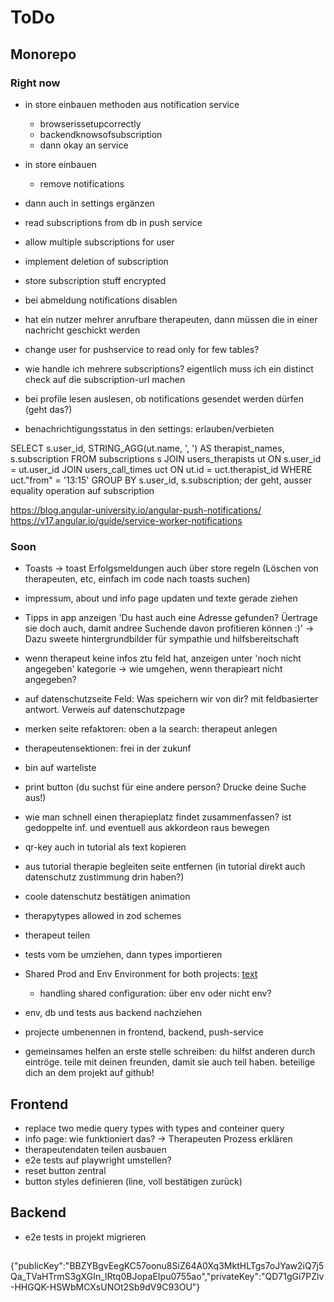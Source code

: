 # ToDo

## Monorepo

### Right now

-  in store einbauen methoden aus notification service
   -  browserissetupcorrectly
   -  backendknowsofsubscription
   -  dann okay an service
-  in store einbauen
   -  remove notifications
-  dann auch in settings ergänzen

-  read subscriptions from db in push service
-  allow multiple subscriptions for user
-  implement deletion of subscription
-  store subscription stuff encrypted
-  bei abmeldung notifications disablen
-  hat ein nutzer mehrer anrufbare therapeuten, dann müssen die in einer nachricht geschickt werden
-  change user for pushservice to read only for few tables?
-  wie handle ich mehrere subscriptions? eigentlich muss ich ein distinct check auf die subscription-url machen
-  bei profile lesen auslesen, ob notifications gesendet werden dürfen (geht das?)
-  benachrichtigungsstatus in den settings: erlauben/verbieten

SELECT
s.user_id,
STRING_AGG(ut.name, ', ') AS therapist_names,
s.subscription
FROM subscriptions s
JOIN users_therapists ut ON s.user_id = ut.user_id
JOIN users_call_times uct ON ut.id = uct.therapist_id
WHERE uct."from" = '13:15'
GROUP BY s.user_id, s.subscription;
der geht, ausser equality operation auf subscription

https://blog.angular-university.io/angular-push-notifications/
https://v17.angular.io/guide/service-worker-notifications

### Soon

-  Toasts -> toast Erfolgsmeldungen auch über store regeln (Löschen von therapeuten, etc, einfach im code nach toasts suchen)
-  impressum, about und info page updaten und texte gerade ziehen
-  Tipps in app anzeigen 'Du hast auch eine Adresse gefunden? Üertrage sie doch auch, damit andree Suchende davon profitieren können :)' -> Dazu sweete hintergrundbilder für sympathie und hilfsbereitschaft
-  wenn therapeut keine infos ztu feld hat, anzeigen unter 'noch nicht angegeben' kategorie -> wie umgehen, wenn therapieart nicht angegeben?
-  auf datenschutzseite Feld: Was speichern wir von dir? mit feldbasierter antwort. Verweis auf datenschutzpage
-  merken seite refaktoren: oben a la search: therapeut anlegen
-  therapeutensektionen: frei in der zukunf
-  bin auf warteliste
-  print button (du suchst für eine andere person? Drucke deine Suche aus!)
-  wie man schnell einen therapieplatz findet zusammenfassen? ist gedoppelte inf. und eventuell aus akkordeon raus bewegen
-  qr-key auch in tutorial als text kopieren
-  aus tutorial therapie begleiten seite entfernen (in tutorial direkt auch datenschutz zustimmung drin haben?)
-  coole datenschutz bestätigen animation
-  therapytypes allowed in zod schemes
-  therapeut teilen

-  tests vom be umziehen, dann types importieren

-  Shared Prod and Env Environment for both projects: [text](https://nx.dev/recipes/tips-n-tricks/define-environment-variables)
   -  handling shared configuration: über env oder nicht env?
-  env, db und tests aus backend nachziehen

-  projecte umbenennen in frontend, backend, push-service

-  gemeinsames helfen an erste stelle schreiben: du hilfst anderen durch eintröge. teile mit deinen freunden, damit sie auch teil haben. beteilige dich an dem projekt auf github!

## Frontend

-  replace two medie query types with types and conteiner query
-  info page: wie funktioniert das? -> Therapeuten Prozess erklären
-  therapeutendaten teilen ausbauen
-  e2e tests auf playwright umstellen?
-  reset button zentral
-  button styles definieren (line, voll bestätigen zurück)

## Backend

-  e2e tests in projekt migrieren

##

{"publicKey":"BBZYBgvEegKC57oonu8SiZ64A0Xq3MktHLTgs7oJYaw2iQ7j5Qa_TVaHTrmS3gXGIn_lRtq0BJopaEIpu0755ao","privateKey":"QD71gGi7PZlv-HHGQK-HSWbMCXsUNOt2Sb9dV9C93OU"}
